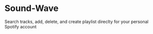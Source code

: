 # Sound-Wave
 Search tracks, add, delete, and create playlist direclty for your personal Spotify account
